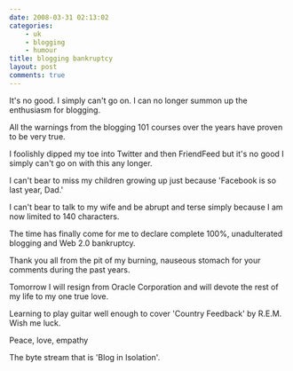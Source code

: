 ```yaml
---
date: 2008-03-31 02:13:02
categories:
    - uk
    - blogging
    - humour
title: blogging bankruptcy
layout: post
comments: true
---
```

It's no good. I simply can't go on. I can no longer summon up the
enthusiasm for blogging.

All the warnings from the blogging 101 courses over the years have
proven to be very true.

I foolishly dipped my toe into Twitter and then FriendFeed but it's no
good I simply can't go on with this any longer.

I can't bear to miss my children growing up just because 'Facebook is so
last year, Dad.'

I can't bear to talk to my wife and be abrupt and terse simply because I
am now limited to 140 characters.

The time has finally come for me to declare complete 100%, unadulterated
blogging and Web 2.0 bankruptcy.

Thank you all from the pit of my burning, nauseous stomach for your
comments during the past years.

Tomorrow I will resign from Oracle Corporation and will devote the rest
of my life to my one true love.

Learning to play guitar well enough to cover 'Country Feedback' by
R.E.M. Wish me luck.

Peace, love, empathy

The byte stream that is 'Blog in Isolation'.
